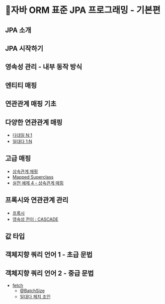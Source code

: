 # 🍃자바 ORM 표준 JPA 프로그래밍 - 기본편

## JPA 소개

## JPA 시작하기

## 영속성 관리 - 내부 동작 방식

## 엔티티 매핑

## 연관관계 매핑 기초

## 다양한 연관관계 매핑
- [다대일 N:1]()
- [일대다 1:N]()

## 고급 매핑
- [상속관계 매핑]()
- [Mapped Superclass]()
- [실전 예제 4 - 상속관계 매핑]()

## 프록시와 연관관계 관리
- [프록시]()
- [영속성 전이 : CASCADE]()
## 값 타입

## 객체지향 쿼리 언어 1 - 초급 문법

## 객체지향 쿼리 언어 2 - 중급 문법
- [fetch](https://github.com/honghyunin/Spring-Jpa-Programming/blob/main/concept/%EA%B0%9D%EC%B2%B4%EC%A7%80%ED%96%A5%20%EC%BF%BC%EB%A6%AC%20%EC%96%B8%EC%96%B42%20-%20%EC%A4%91%EA%B8%89%20%EB%AC%B8%EB%B2%95/fetch.md)
    - [@BatchSize](https://github.com/honghyunin/Spring-Jpa-Programming/blob/main/concept/%EA%B0%9D%EC%B2%B4%EC%A7%80%ED%96%A5%20%EC%BF%BC%EB%A6%AC%20%EC%96%B8%EC%96%B42%20-%20%EC%A4%91%EA%B8%89%20%EB%AC%B8%EB%B2%95/%40BatchSize_%EC%98%B5%EC%85%98.md)
    - [일대다 페치 조인](https://github.com/honghyunin/Spring-Jpa-Programming/blob/main/concept/%EA%B0%9D%EC%B2%B4%EC%A7%80%ED%96%A5%20%EC%BF%BC%EB%A6%AC%20%EC%96%B8%EC%96%B42%20-%20%EC%A4%91%EA%B8%89%20%EB%AC%B8%EB%B2%95/%EC%9D%BC%EB%8C%80%EB%8B%A4_%ED%8E%98%EC%B9%98_%EC%A1%B0%EC%9D%B8.md)